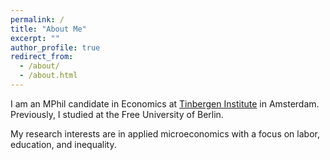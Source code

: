 ```yaml
---
permalink: /
title: "About Me"
excerpt: ""
author_profile: true
redirect_from: 
  - /about/
  - /about.html
---
```

 
I am an MPhil candidate in Economics at [Tinbergen Institute](https://tinbergen.nl/ "Tinbergen Institute") in Amsterdam. Previously, I studied at the Free University of Berlin.

My research interests are in applied microeconomics with a focus on labor, education, and inequality.